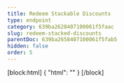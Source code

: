 ```yaml
---
title: Redeem Stackable Discounts
type: endpoint
category: 639ba2628407100061f5faac
slug: redeem-stacked-discounts
parentDoc: 639ba2658407100061f5fab5
hidden: false
order: 5
---
```

[block:html]
{
  "html": "<style>\n.LanguagePicker-divider { \n  display: none; }\n</style>"
}
[/block]
